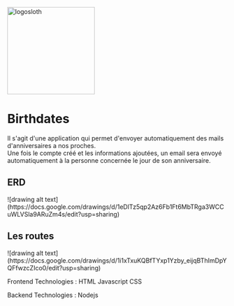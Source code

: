 <a href="https://birthdatestracymarina.herokuapp.com/"><img src="https://i.pinimg.com/736x/9f/9d/b0/9f9db0d98c0714c35886a9ed6c8a52a1.jpg" alt="logosloth" width="200" height="200"></a>

<h1>Birthdates</h1>


Il s'agit d'une application qui permet d'envoyer automatiquement des mails d'anniversaires a nos proches.<br>
Une fois le compte créé et les informations ajoutées, un email sera envoyé automatiquement à la personne concernée le jour de son anniversaire.


<h2>ERD</h2>
![drawing alt text](https://docs.google.com/drawings/d/1eDlTz5qp2Az6Fb1Ft6MbTRga3WCCuWLVSla9ARuZm4s/edit?usp=sharing)

<h2>Les routes</h2>
![drawing alt text](https://docs.google.com/drawings/d/1i1xTxuKQBfTYxp1Yzby_eijqBThImDpYQFfwzcZIco0/edit?usp=sharing)

Frontend Technologies :
HTML
Javascript
CSS

Backend Technologies :
Nodejs

